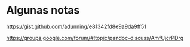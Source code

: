 Algunas notas
=============

https://gist.github.com/adunning/e81342fd8e9a9da9ff51

https://groups.google.com/forum/#!topic/pandoc-discuss/AmfUjcrPDrg

